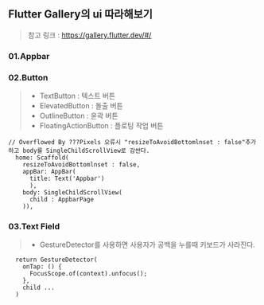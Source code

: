 ## Flutter Gallery의 ui 따라해보기
> 참고 링크 : https://gallery.flutter.dev/#/

### 01.Appbar

### 02.Button
> * TextButton : 텍스트 버튼
> * ElevatedButton : 돌출 버튼
> * OutlineButton : 윤곽 버튼
> * FloatingActionButton : 플로팅 작업 버튼
```
// Overflowed By ???Pixels 오류시 "resizeToAvoidBottomlnset : false"추가하고 body를 SingleChildScrollView로 감싼다.
  home: Scaffold(
    resizeToAvoidBottomlnset : false,
    appBar: AppBar(
      title: Text('Appbar')
      ),
    body: SingleChildScrollView(
      child : AppbarPage
    )),
```

### 03.Text Field
> * GestureDetector를 사용하면 사용자가 공백을 누를때 키보드가 사라진다.
```
  return GestureDetector(
    onTap: () {
      FocusScope.of(context).unfocus();
    },
    child ...
  )
```